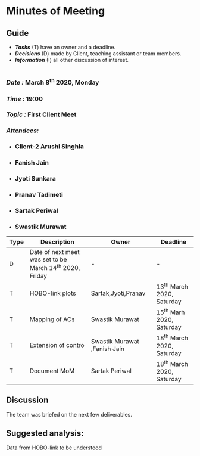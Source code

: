 # Minutes of Meeting

## Guide

* ***Tasks*** (T) have an owner and a deadline.
* ***Decisions*** (D) made by Client, teaching assistant or team members.
* ***Information*** (I) all other discussion of interest.

#

### *Date :* March 8<sup>th</sup> 2020, Monday
### *Time :* 19:00
### *Topic :* First Client Meet
### *Attendees:* 
* ### Client-2 Arushi Singhla
* ### Fanish Jain
* ### Jyoti Sunkara
* ### Pranav Tadimeti
* ### Sartak Periwal
* ### Swastik Murawat	


Type | Description | Owner | Deadline
---- | ---- | ---- | ----
D | Date of next meet was set to be March 14<sup>th</sup> 2020, Friday | - | -
T | HOBO-link plots | Sartak,Jyoti,Pranav | 13<sup>th</sup> March 2020, Saturday
T | Mapping of ACs  | Swastik Murawat | 15<sup>th</sup> Marh 2020, Saturday
T | Extension of contro| Swastik Murawat ,Fanish Jain  | 18<sup>th</sup> March 2020, Saturday
T | Document MoM | Sartak Periwal  | 18<sup>th</sup> March 2020, Saturday





## Discussion

The team was briefed on the next few deliverables.


## Suggested analysis:

Data  from HOBO-link to be understood









